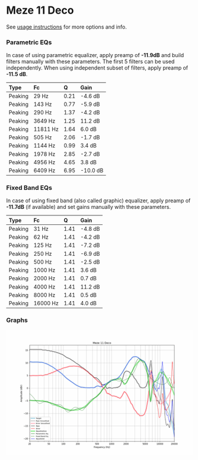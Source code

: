 # Meze 11 Deco
See [usage instructions](https://github.com/jaakkopasanen/AutoEq#usage) for more options and info.

### Parametric EQs
In case of using parametric equalizer, apply preamp of **-11.9dB** and build filters manually
with these parameters. The first 5 filters can be used independently.
When using independent subset of filters, apply preamp of **-11.5 dB**.

| Type    | Fc       |    Q | Gain     |
|:--------|:---------|:-----|:---------|
| Peaking | 29 Hz    | 0.21 | -4.6 dB  |
| Peaking | 143 Hz   | 0.77 | -5.9 dB  |
| Peaking | 290 Hz   | 1.37 | -4.2 dB  |
| Peaking | 3649 Hz  | 1.25 | 11.2 dB  |
| Peaking | 11811 Hz | 1.64 | 6.0 dB   |
| Peaking | 505 Hz   | 2.06 | -1.7 dB  |
| Peaking | 1144 Hz  | 0.99 | 3.4 dB   |
| Peaking | 1978 Hz  | 2.85 | -2.7 dB  |
| Peaking | 4956 Hz  | 4.65 | 3.8 dB   |
| Peaking | 6409 Hz  | 6.95 | -10.0 dB |

### Fixed Band EQs
In case of using fixed band (also called graphic) equalizer, apply preamp of **-11.7dB**
(if available) and set gains manually with these parameters.

| Type    | Fc       |    Q | Gain    |
|:--------|:---------|:-----|:--------|
| Peaking | 31 Hz    | 1.41 | -4.8 dB |
| Peaking | 62 Hz    | 1.41 | -4.2 dB |
| Peaking | 125 Hz   | 1.41 | -7.2 dB |
| Peaking | 250 Hz   | 1.41 | -6.9 dB |
| Peaking | 500 Hz   | 1.41 | -2.5 dB |
| Peaking | 1000 Hz  | 1.41 | 3.6 dB  |
| Peaking | 2000 Hz  | 1.41 | 0.7 dB  |
| Peaking | 4000 Hz  | 1.41 | 11.2 dB |
| Peaking | 8000 Hz  | 1.41 | 0.5 dB  |
| Peaking | 16000 Hz | 1.41 | 4.0 dB  |

### Graphs
![](./Meze%2011%20Deco.png)